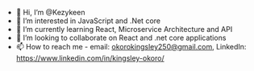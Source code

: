 - 👋 Hi, I’m @Kezykeen
- 👀 I’m interested in JavaScript and .Net core
- 🌱 I’m currently learning React, Microservice Architecture and API
- 💞️ I’m looking to collaborate on React and .net core applications
- 📫 How to reach me - email: okorokingsley250@gmail.com, LinkedIn: https://www.linkedin.com/in/kingsley-okoro/

<!---
Kezykeen/Kezykeen is a ✨ special ✨ repository because its `README.md` (this file) appears on your GitHub profile.
You can click the Preview link to take a look at your changes.
--->
